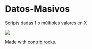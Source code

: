 # Datos-Masivos

Scripts dadas 1 o múltiples valores en X

<a href="https://github.com/Toledo-s/Datos-Masivos/graphs/contributors">
  <img src="https://contrib.rocks/image?repo=Toledo-s/Datos-Masivos" />
</a>

Made with [contrib.rocks](https://contrib.rocks).
